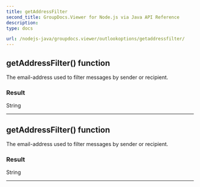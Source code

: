 ```yaml
---
title: getAddressFilter
second_title: GroupDocs.Viewer for Node.js via Java API Reference
description: 
type: docs

url: /nodejs-java/groupdocs.viewer/outlookoptions/getaddressfilter/
---
```


## getAddressFilter()  function

 The email-address used to filter messages by sender or recipient.
 

### Result
String


---


## getAddressFilter()  function

 The email-address used to filter messages by sender or recipient.
 

### Result
String


---


